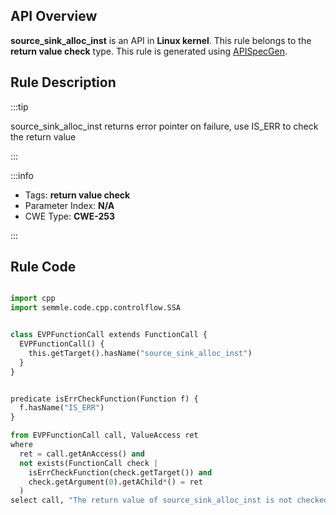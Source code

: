 ---
---


## API Overview
**source_sink_alloc_inst** is an API in **Linux kernel**. This rule belongs to the **return value check** type. This rule is generated using [APISpecGen](../../tools/APISpecGen).
## Rule Description

:::tip

source_sink_alloc_inst returns error pointer on failure, use IS_ERR to check the return value

:::

:::info

- Tags: **return value check**
- Parameter Index: **N/A**
- CWE Type: **CWE-253**

:::

## Rule Code
```python

import cpp
import semmle.code.cpp.controlflow.SSA


class EVPFunctionCall extends FunctionCall {
  EVPFunctionCall() {
    this.getTarget().hasName("source_sink_alloc_inst")
  }
}


predicate isErrCheckFunction(Function f) {
  f.hasName("IS_ERR") 
}

from EVPFunctionCall call, ValueAccess ret
where
  ret = call.getAnAccess() and
  not exists(FunctionCall check |
    isErrCheckFunction(check.getTarget()) and
    check.getArgument(0).getAChild*() = ret
  )
select call, "The return value of source_sink_alloc_inst is not checked with IS_ERR."
    
```